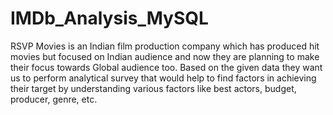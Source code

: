 # IMDb_Analysis_MySQL
RSVP Movies is an Indian film production company which has produced hit movies but focused on Indian audience and now they are planning to make their focus towards Global audience too. Based on the given data they want us to perform analytical survey that would help to find factors in achieving their target by understanding various factors like best actors, budget, producer, genre, etc. 
